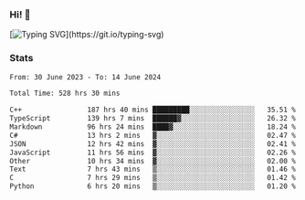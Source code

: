 ### Hi!  👋

[![Typing SVG](https://readme-typing-svg.herokuapp.com?font=Fira+Code&pause=1000&width=435&lines=Hello!+I'm+Texiwustion.)](https://git.io/typing-svg)

### Stats

<!--START_SECTION:waka-->

```txt
From: 30 June 2023 - To: 14 June 2024

Total Time: 528 hrs 30 mins

C++                187 hrs 40 mins █████████░░░░░░░░░░░░░░░░   35.51 %
TypeScript         139 hrs 7 mins  ██████▓░░░░░░░░░░░░░░░░░░   26.32 %
Markdown           96 hrs 24 mins  ████▓░░░░░░░░░░░░░░░░░░░░   18.24 %
C#                 13 hrs 2 mins   ▓░░░░░░░░░░░░░░░░░░░░░░░░   02.47 %
JSON               12 hrs 42 mins  ▓░░░░░░░░░░░░░░░░░░░░░░░░   02.41 %
JavaScript         11 hrs 56 mins  ▓░░░░░░░░░░░░░░░░░░░░░░░░   02.26 %
Other              10 hrs 34 mins  ▓░░░░░░░░░░░░░░░░░░░░░░░░   02.00 %
Text               7 hrs 43 mins   ▒░░░░░░░░░░░░░░░░░░░░░░░░   01.46 %
C                  7 hrs 29 mins   ▒░░░░░░░░░░░░░░░░░░░░░░░░   01.42 %
Python             6 hrs 20 mins   ▒░░░░░░░░░░░░░░░░░░░░░░░░   01.20 %
```

<!--END_SECTION:waka-->
